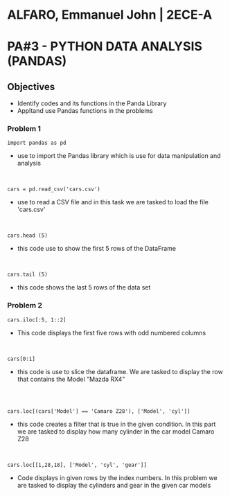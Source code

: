 # ALFARO, Emmanuel John | 2ECE-A
# PA#3 - PYTHON DATA ANALYSIS (PANDAS)

## Objectives
- Identify codes and its functions in the Panda Library
- Appltand use Pandas functions in the problems

### Problem 1
```
import pandas as pd

```
- use to import the Pandas library which is use for data manipulation and analysis

<br>

```
cars = pd.read_csv('cars.csv')

```
- use to read a CSV file and in this task we are tasked to load the file 'cars.csv'

<br>

```
cars.head (5)

```
- this code use to show the first 5 rows of the DataFrame

<br>

```
cars.tail (5)

```
- this code shows the last 5 rows of the data set

### Problem 2

```
cars.iloc[:5, 1::2]

```

- This code displays the first five rows with odd numbered columns

<br>

```
cars[0:1]

```
- this code is use to  slice the dataframe. We are tasked to display the row that contains the Model "Mazda RX4"

  <br>

```

cars.loc[(cars['Model'] == 'Camaro Z28'), ['Model', 'cyl']]

```

- this code creates a filter that is true in the given condition. In this part we are tasked to display how many cylinder in the car model Camaro Z28

<br>

```
cars.loc[[1,28,18], ['Model', 'cyl', 'gear']]

```

- Code displays in given rows by the index numbers. In this problem we are tasked to display the cylinders and gear in the given car models
